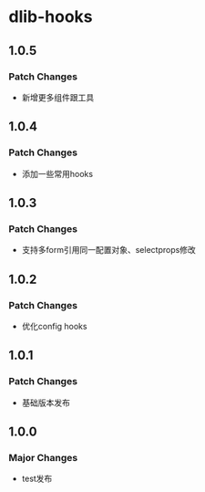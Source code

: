 # dlib-hooks

## 1.0.5

### Patch Changes

- 新增更多组件跟工具

## 1.0.4

### Patch Changes

- 添加一些常用hooks

## 1.0.3

### Patch Changes

- 支持多form引用同一配置对象、selectprops修改

## 1.0.2

### Patch Changes

- 优化config hooks

## 1.0.1

### Patch Changes

- 基础版本发布

## 1.0.0

### Major Changes

- test发布
